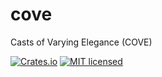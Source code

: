 # cove
Casts of Varying Elegance (COVE)



[![Crates.io][crates-badge]][crates-url]
[![MIT licensed][mit-badge]][mit-url]

[crates-badge]: https://img.shields.io/crates/v/cove.svg
[crates-url]: https://crates.io/crates/cove

[mit-badge]: https://img.shields.io/badge/license-MIT-blue.svg
[mit-url]: https://github.com/immodestproposal/cove/blob/master/LICENSE

